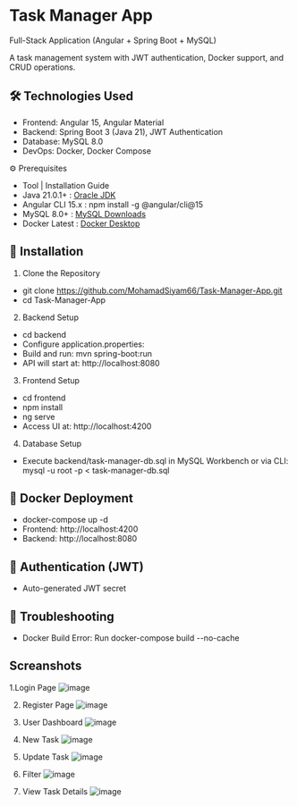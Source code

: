 # Task Manager App
   Full-Stack Application (Angular + Spring Boot + MySQL)

   A task management system with JWT authentication, Docker support, and CRUD operations.

## 🛠️ Technologies Used
- Frontend: Angular 15, Angular Material
- Backend: Spring Boot 3 (Java 21), JWT Authentication
- Database: MySQL 8.0
- DevOps: Docker, Docker Compose

⚙️ Prerequisites
- Tool	            	| Installation Guide
- Java 21.0.1+	       :  [Oracle JDK](https://www.oracle.com/java/technologies/downloads/)
- Angular CLI 15.x	 :  npm install -g @angular/cli@15
- MySQL 8.0+	       : [MySQL Downloads](https://dev.mysql.com/downloads/)
- Docker Latest	    :  [Docker Desktop](https://www.docker.com/products/docker-desktop/)

## 🚀 Installation
1. Clone the Repository
- git clone https://github.com/MohamadSiyam66/Task-Manager-App.git  
- cd Task-Manager-App  

2. Backend Setup
- cd backend  
- Configure application.properties: 
- Build and run: mvn spring-boot:run  
- API will start at: http://localhost:8080

3. Frontend Setup
- cd frontend  
- npm install  
- ng serve  
- Access UI at: http://localhost:4200

4. Database Setup
- Execute backend/task-manager-db.sql in MySQL Workbench or via CLI: mysql -u root -p < task-manager-db.sql  

## 🐳 Docker Deployment 
- docker-compose up -d  
- Frontend: http://localhost:4200
- Backend: http://localhost:8080

## 🔐 Authentication (JWT)
- Auto-generated JWT secret

## 🚨 Troubleshooting
- Docker Build Error:	Run docker-compose build --no-cache

## Screanshots
1.Login Page
   ![image](https://github.com/user-attachments/assets/02f80425-b460-492e-b91d-aded6f1fae0d)

2. Register Page
![image](https://github.com/user-attachments/assets/15a4f648-4c51-4eac-9ded-b2d778e17dfe)

3. User Dashboard
![image](https://github.com/user-attachments/assets/1645ae09-8cff-4466-b07f-5a82340fb52f)

4. New Task
![image](https://github.com/user-attachments/assets/bdb4dcc3-4e2f-4f34-a5c6-8de43f379081)

5. Update Task
![image](https://github.com/user-attachments/assets/bf2b3c59-c90b-452f-a37a-56fed30b206a)

6. Filter
![image](https://github.com/user-attachments/assets/b8f24991-fac0-4765-a211-a5a94e117a25)


7. View Task Details
![image](https://github.com/user-attachments/assets/4f55d8e4-7bf0-44ff-a595-9febb33e3b11)


